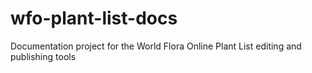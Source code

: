 # wfo-plant-list-docs
Documentation project for the World Flora Online Plant List editing and publishing tools
